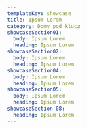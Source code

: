 ```yaml
---
templateKey: showcase
title: Ipsum Lorem
category: Domy pod klucz
showcaseSection01:
  body: Ipsum Lorem
  heading: Ipsum Lorem
showcaseSection02:
  body: Ipsum Lorem
  heading: Ipsum Lorem
showcaseSection04:
  body: Ipsum Lorem
  heading: Ipsum Lorem
showcaseSection05:
  body: Ipsum Lorem
  heading: Ipsum Lorem
showcaseSection 08:
  heading: Ipsum Lorem
---
```


